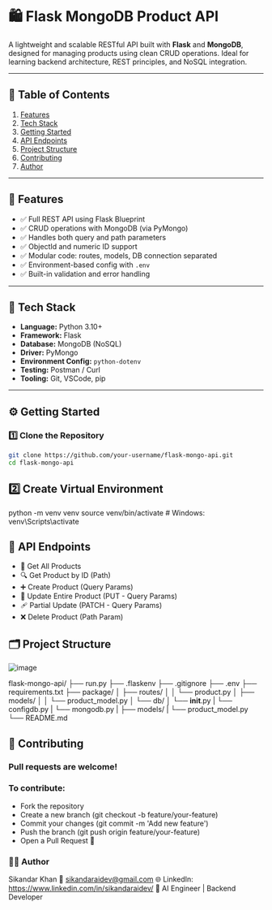 # 🛍️ Flask MongoDB Product API

A lightweight and scalable RESTful API built with **Flask** and **MongoDB**, designed for managing products using clean CRUD operations. Ideal for learning backend architecture, REST principles, and NoSQL integration.

---

## 📌 Table of Contents

1. [Features](#-features)
2. [Tech Stack](#-tech-stack)
3. [Getting Started](#-getting-started)
4. [API Endpoints](#-api-endpoints)
5. [Project Structure](#-project-structure)
6. [Contributing](#-contributing)
7. [Author](#-author)

---

## 🚀 Features

- ✅ Full REST API using Flask Blueprint
- ✅ CRUD operations with MongoDB (via PyMongo)
- ✅ Handles both query and path parameters
- ✅ ObjectId and numeric ID support
- ✅ Modular code: routes, models, DB connection separated
- ✅ Environment-based config with `.env`
- ✅ Built-in validation and error handling

---

## 🧰 Tech Stack

- **Language:** Python 3.10+
- **Framework:** Flask
- **Database:** MongoDB (NoSQL)
- **Driver:** PyMongo
- **Environment Config:** `python-dotenv`
- **Testing:** Postman / Curl
- **Tooling:** Git, VSCode, pip

---

## ⚙️ Getting Started

### 1️⃣ Clone the Repository
```bash
git clone https://github.com/your-username/flask-mongo-api.git
cd flask-mongo-api
```

## 2️⃣ Create Virtual Environment

python -m venv venv
source venv/bin/activate  # Windows: venv\Scripts\activate


## 🔗 API Endpoints

- 📄 Get All Products
- 🔍 Get Product by ID (Path)
- ➕ Create Product (Query Params)
- 🔁 Update Entire Product (PUT - Query Params)
- 🩹 Partial Update (PATCH - Query Params)
- ❌ Delete Product (Path Param)


## 🗂 Project Structure

![image](https://github.com/user-attachments/assets/53153400-86e8-4837-9e29-6e59ac707b7a)


flask-mongo-api/
├── run.py
├── .flaskenv
├── .gitignore
├── .env
├── requirements.txt
├── package/
│   ├── routes/
│   │   └── product.py
│   ├── models/
│   │   └── product_model.py
│   └── db/
│       └── __init__.py
|       └── configdb.py
|       └── mongodb.py
|       ├── models/
|          └── product_model.py
└── README.md


## 🤝 Contributing
### Pull requests are welcome!
### To contribute:

- Fork the repository
- Create a new branch (git checkout -b feature/your-feature)
- Commit your changes (git commit -m 'Add new feature')
- Push the branch (git push origin feature/your-feature)
- Open a Pull Request 🚀


### 👨‍💻 Author
Sikandar Khan
📧 sikandaraidev@gmail.com
🌐 LinkedIn: https://www.linkedin.com/in/sikandaraidev/
💼 AI Engineer | Backend Developer
